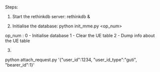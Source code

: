 Steps:
1. Start the rethinkdb server:
rethinkdb &

2. Initialise the database:
python init_mme.py <op_num>

op_num : 
0 - Initialise database
1 - Clear the UE table
2 - Dump info about the UE table

3. 
python attach_request.py '{"user_id":1234, "user_id_type":"guti", "bearer_id":1}'